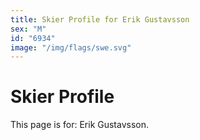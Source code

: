 ```yaml
---
title: Skier Profile for Erik Gustavsson
sex: "M"
id: "6934"
image: "/img/flags/swe.svg" 
---
```


# Skier Profile

This page is for: Erik Gustavsson.
    